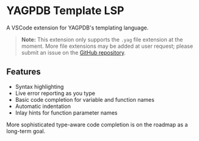 # YAGPDB Template LSP

A VSCode extension for YAGPDB's templating language.

> **Note:** This extension only supports the `.yag` file extension at the moment. More file
> extensions may be added at user request; please submit an issue on the [GitHub
> repository](https://github.com/jo3-l/yag-template-lsp).

## Features

- Syntax highlighting
- Live error reporting as you type
- Basic code completion for variable and function names
- Automatic indentation
- Inlay hints for function parameter names

More sophisticated type-aware code completion is on the roadmap as a long-term goal.
